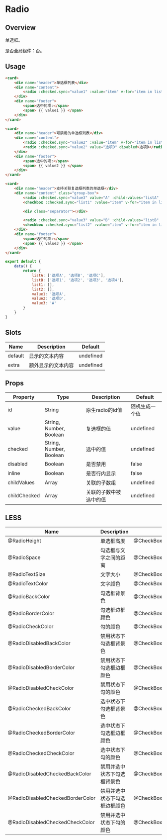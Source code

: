 # Radio

## Overview

单选框。

是否全局组件：否。

## Usage

```html
<card>
    <div name="header">单选框列表</div>
    <div name="content">
        <radio :checked.sync="value1" :value="item" v-for="item in listA" inline>{{item}}</radio>
    </div>
    <div name="footer">
        <span>选中的项:</span>
        <span> {{ value1 }} </span>
    </div>
</card>

<card>
    <div name="header">可禁用的单选框列表</div>
    <div name="content">
        <radio :checked.sync="value2" :value="item" v-for="item in listA">{{item}}</radio>
        <radio :checked.sync="value2" value="选项D" disabled>选项D</radio>
    </div>
    <div name="footer">
        <span>选中的项:</span>
        <span> {{ value2 }} </span>
    </div>
</card>

<card>
    <div name="header">支持关联复选框列表的单选框</div>
    <div name="content" class="group-box">
        <radio :checked.sync="value3" value="A" :child-values="listA" :child-checked.sync="list1">选择分组A</radio>
        <checkbox :checked.sync="list1" :value="item" v-for="item in listA" class="box-item">{{item}}</checkbox>

        <div class="separator"></div>

        <radio :checked.sync="value3" value="B" :child-values="listB" :child-checked.sync="list2" >选择分组B</radio>
        <checkbox :checked.sync="list2" :value="item" v-for="item in listB" class="box-item">{{item}}</checkbox>
    </div>
    <div name="footer">
        <span>选中的项:</span>
        <span> {{ value3 }} </span>
    </div>
</card>
```

```javascript
export default {
    data() {
        return {
            listA: ['选项A', '选项B', '选项C'],
            listB: ['选项1', '选项2', '选项3', '选项4'],
            list1: [],
            list2: [],
            value1: '选项A',
            value2: '选项D',
            value3: 'A'
        }
    }
}
```

## Slots

| Name | Description | Default |
| ----- | ----- | ----- |
| default | 显示的文本内容 | undefined |
| extra | 额外显示的文本内容 | undefined |

## Props

| Property | Type | Description | Default |
| ----- | ----- | ----- | ----- |
| id | String | 原生radio的id值 | 随机生成一个值 |
| value | String, Number, Boolean | 复选框的值 | undefined |
| checked | String, Number, Boolean | 选中的值 | undefined |
| disabled | Boolean | 是否禁用 | false |
| inline | Boolean | 是否行内显示 | false |
| childValues | Array | 关联的子数组 | undefined |
| childChecked | Array | 关联的子数中被选中的值 | undefined |

## LESS

| Name | Description | Default |
| ----- | ----- | ----- |
| @RadioHeight | 单选框高度 | @CheckBoxHeight |
| @RadioSpace | 勾选框与文字之间的距离 | @CheckBoxSpace |
| @RadioTextSize | 文字大小 | @CheckBoxTextSize |
| @RadioTextColor | 文字颜色 | @CheckBoxTextColor |
| @RadioBackColor | 勾选框背景色 | @CheckBoxBackColor |
| @RadioBorderColor | 勾选框边框颜色 | @CheckBoxBorderColor |
| @RadioCheckColor | 勾的颜色 | @CheckBoxCheckColor |
| @RadioDisabledBackColor | 禁用状态下勾选框背景色 | @CheckBoxDisabledBackColor |
| @RadioDisabledBorderColor | 禁用状态下勾选框边框颜色 | @CheckBoxDisabledBorderColor |
| @RadioDisabledCheckColor | 禁用状态下勾的颜色 | @CheckBoxDisabledCheckColor |
| @RadioCheckedBackColor | 选中状态下勾选框背景色 | @CheckBoxCheckedBackColor |
| @RadioCheckedBorderColor | 选中状态下勾选框边框颜色 | @CheckBoxCheckedBorderColor |
| @RadioCheckedCheckColor | 选中状态下勾的颜色 | @CheckBoxCheckedCheckColor |
| @RadioDisabledCheckedBackColor | 禁用并选中状态下勾选框背景色 | @CheckBoxDisabledCheckedBackColor |
| @RadioDisabledCheckedBorderColor | 禁用并选中状态下勾选框边框颜色 | @CheckBoxDisabledCheckedBorderColor |
| @RadioDisabledCheckedCheckColor | 禁用并选中状态下勾的颜色 | @CheckBoxDisabledCheckedCheckColor |

